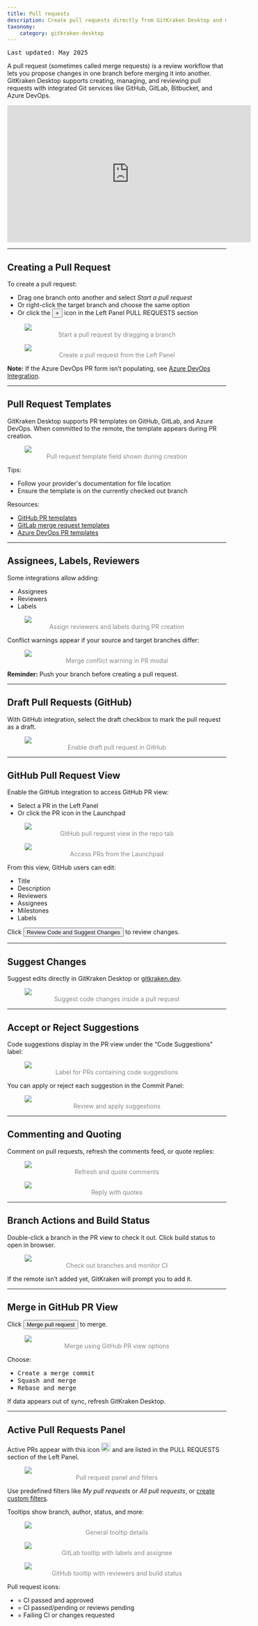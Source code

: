 ```yaml
---
title: Pull requests
description: Create pull requests directly from GitKraken Desktop and merge one branch into another.
taxonomy:
    category: gitkraken-desktop
---
```

<kbd>Last updated: May 2025</kbd>

A pull request (sometimes called merge requests) is a review workflow that lets you propose changes in one branch before merging it into another. GitKraken Desktop supports creating, managing, and reviewing pull requests with integrated Git services like GitHub, GitLab, Bitbucket, and Azure DevOps.

<div class='embed-container embed-container--16-9'>
    <iframe width='560' height='315' src='https://www.youtube.com/embed/2VX1ISk9XH8?rel=0&vq=hd1080' frameborder='0' allowfullscreen></iframe>
</div>

***

## Creating a Pull Request

To create a pull request:
- Drag one branch onto another and select <em class='context-menu'>Start a pull request</em>
- Or right-click the target branch and choose the same option
- Or click the <button class='button button--success button--ui button--nolink'>+</button> icon in the Left Panel PULL REQUESTS section

<figure>
  <img src="/wp-content/uploads/create-pull-request-drag-and-drop-2025.gif" class="help-center-img img-bordered">
  <figcaption style="text-align:center; color:#888">Start a pull request by dragging a branch</figcaption>
</figure>

<figure>
  <img src="/wp-content/uploads/create-pr-2025.png" srcset="/wp-content/uploads/create-pr-2025@2x.png" class="help-center-img img-bordered">
  <figcaption style="text-align:center; color:#888">Create a pull request from the Left Panel</figcaption>
</figure>

<div class='callout callout'>
  <p><strong>Note:</strong> If the Azure DevOps PR form isn’t populating, see <a href="https://help.gitkraken.com/gitkraken-desktop/azure-devops/#azure-devops-pull-requests-form-not-populating-in-gitkraken-desktop">Azure DevOps Integration</a>.</p>
</div>

***

## Pull Request Templates

GitKraken Desktop supports PR templates on GitHub, GitLab, and Azure DevOps. When committed to the remote, the template appears during PR creation.

<figure>
  <img src="/wp-content/uploads/pr-template-2025.png" srcset="/wp-content/uploads/pr-template-2025@2x.png" class="help-center-img img-bordered">
  <figcaption style="text-align:center; color:#888">Pull request template field shown during creation</figcaption>
</figure>

Tips:
- Follow your provider's documentation for file location
- Ensure the template is on the currently checked out branch

Resources:
- [GitHub PR templates](https://help.github.com/articles/creating-a-pull-request-template-for-your-repository/)
- [GitLab merge request templates](https://docs.gitlab.com/ee/user/project/description_templates.html)
- [Azure DevOps PR templates](https://docs.microsoft.com/en-us/azure/devops/repos/git/pull-request-templates?view=azure-devops)

***

## Assignees, Labels, Reviewers

Some integrations allow adding:
- Assignees
- Reviewers
- Labels

<figure>
  <img src='/wp-content/uploads/add-reviewers-assignees-labels-2025.png' srcset='/wp-content/uploads/add-reviewers-assignees-labels-2025@2x.png' class="help-center-img img-bordered">
  <figcaption style="text-align:center; color:#888">Assign reviewers and labels during PR creation</figcaption>
</figure>

Conflict warnings appear if your source and target branches differ:

<figure>
  <img src='/wp-content/uploads/pr-merge-conflict-warning-2025.png' srcset='/wp-content/uploads/pr-merge-conflict-warning-2025@2x.png' class="help-center-img img-bordered">
  <figcaption style="text-align:center; color:#888">Merge conflict warning in PR modal</figcaption>
</figure>

<div class='callout callout--basic'>
  <p><strong>Reminder:</strong> Push your branch before creating a pull request.</p>
</div>

***

## Draft Pull Requests (GitHub)

With GitHub integration, select the draft checkbox to mark the pull request as a draft.

<figure>
  <img src='/wp-content/uploads/create-draft-pr-2025.png' srcset='/wp-content/uploads/create-draft-pr-2025@2x.png' class="help-center-img img-bordered">
  <figcaption style="text-align:center; color:#888">Enable draft pull request in GitHub</figcaption>
</figure>

***

## GitHub Pull Request View

Enable the GitHub integration to access GitHub PR view:
- Select a PR in the Left Panel
- Or click the PR icon in the Launchpad

<figure>
  <img src='/wp-content/uploads/github-pr-view-2025.png' srcset='/wp-content/uploads/github-pr-view-2025@2x.png' class="help-center-img img-bordered">
  <figcaption style="text-align:center; color:#888">GitHub pull request view in the repo tab</figcaption>
</figure>

<figure>
  <img src='/wp-content/uploads/launchpad-open-pr-panel-2025.png' srcset='/wp-content/uploads/launchpad-open-pr-panel-2025@2x.png' class="help-center-img img-bordered">
  <figcaption style="text-align:center; color:#888">Access PRs from the Launchpad</figcaption>
</figure>

From this view, GitHub users can edit:
- Title
- Description
- Reviewers
- Assignees
- Milestones
- Labels

Click <button class='button button--primary button--ui button--nolink'><span style='color:#141422;'>Review Code and Suggest Changes</span></button> to review changes.

***

## Suggest Changes

Suggest edits directly in GitKraken Desktop or [gitkraken.dev](https://gitkraken.dev?source=help_center&product=gitkraken).

<figure>
  <img src='/wp-content/uploads/gkd-10-2-0-pr-suggest-code-changes.gif' class="help-center-img img-bordered">
  <figcaption style="text-align:center; color:#888">Suggest code changes inside a pull request</figcaption>
</figure>

***

## Accept or Reject Suggestions

Code suggestions display in the PR view under the “Code Suggestions” label:

<figure>
  <img src='/wp-content/uploads/code-suggestion-2025.png' srcset='/wp-content/uploads/code-suggestion-2025@2x.png' class="help-center-img img-bordered">
  <figcaption style="text-align:center; color:#888">Label for PRs containing code suggestions</figcaption>
</figure>

You can apply or reject each suggestion in the Commit Panel:

<figure>
  <img src='/wp-content/uploads/gkc-pr-code-suggestions-apply.gif' class="help-center-img img-bordered">
  <figcaption style="text-align:center; color:#888">Review and apply suggestions</figcaption>
</figure>

***

## Commenting and Quoting

Comment on pull requests, refresh the comments feed, or quote replies:

<figure>
  <img src='/wp-content/uploads/refresh-comments-2025.png' srcset='/wp-content/uploads/refresh-comments-2025@2x.png' class="help-center-img img-bordered">
  <figcaption style="text-align:center; color:#888">Refresh and quote comments</figcaption>
</figure>

<figure>
  <img src='/wp-content/uploads/quote-reply-2025.png' srcset='/wp-content/uploads/quote-reply-2025@2x.png' class="help-center-img img-bordered">
  <figcaption style="text-align:center; color:#888">Reply with quotes</figcaption>
</figure>

***

## Branch Actions and Build Status

Double-click a branch in the PR view to check it out. Click build status to open in browser.

<figure>
  <img src='/wp-content/uploads/build-status-2025.png' srcset='/wp-content/uploads/build-status-2025@2x.png' class="help-center-img img-bordered">
  <figcaption style="text-align:center; color:#888">Check out branches and monitor CI</figcaption>
</figure>

If the remote isn’t added yet, GitKraken will prompt you to add it.

***

## Merge in GitHub PR View

Click <button class='button button--success button--ui button--nolink'>Merge pull request</button> to merge.

<figure>
  <img src='/wp-content/uploads//merge-options.png' srcset='/wp-content/uploads//merge-options@2x.png' class="help-center-img img-bordered">
  <figcaption style="text-align:center; color:#888">Merge using GitHub PR view options</figcaption>
</figure>

Choose:
- <kbd>Create a merge commit</kbd>
- <kbd>Squash and merge</kbd>
- <kbd>Rebase and merge</kbd>

<div class='callout callout--basic'>
  <p>If data appears out of sync, refresh GitKraken Desktop.</p>
</div>

***

## Active Pull Requests Panel

Active PRs appear with this icon <em class='context-menu'><img style='height:1.5em;' src='/wp-content/uploads/gk-pull-request-icon.svg'></em> and are listed in the PULL REQUESTS section of the Left Panel.

<figure>
  <img src='/wp-content/uploads/pull-request-icon-and-panel-2025.png' srcset='/wp-content/uploads/pull-request-icon-and-panel-2025@2x.png' class="help-center-img img-bordered">
  <figcaption style="text-align:center; color:#888">Pull request panel and filters</figcaption>
</figure>

Use predefined filters like *My pull requests* or <i>All pull requests</i>, or [create custom filters](/working-with-repositories/pull-requests-filter-syntax/).

Tooltips show branch, author, status, and more:

<figure>
  <img src='/wp-content/uploads//tooltip-general.png' srcset='/wp-content/uploads//tooltip-general@2x.png' class="help-center-img img-bordered">
  <figcaption style="text-align:center; color:#888">General tooltip details</figcaption>
</figure>

<figure>
  <img src='/wp-content/uploads//tooltip-gitlab.png' srcset='/wp-content/uploads//tooltip-gitlab@2x.png' class="help-center-img img-bordered">
  <figcaption style="text-align:center; color:#888">GitLab tooltip with labels and assignee</figcaption>
</figure>

<figure>
  <img src='/wp-content/uploads//tooltip-github.png' srcset='/wp-content/uploads//tooltip-github@2x.png' class="help-center-img img-bordered">
  <figcaption style="text-align:center; color:#888">GitHub tooltip with reviewers and build status</figcaption>
</figure>

Pull request icons:
- <i class='fa fa-check' style="color:green"></i> = CI passed and approved
- <i class='fa fa-circle' style="color:orange"></i> = CI passed/pending or reviews pending
- <i class='fa fa-times' style="color:red"></i> = Failing CI or changes requested
